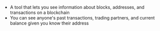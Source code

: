 - A tool that lets you see information about blocks, addresses, and transactions on a blockchain
- You can see anyone's past transactions, trading partners, and current balance given you know their address